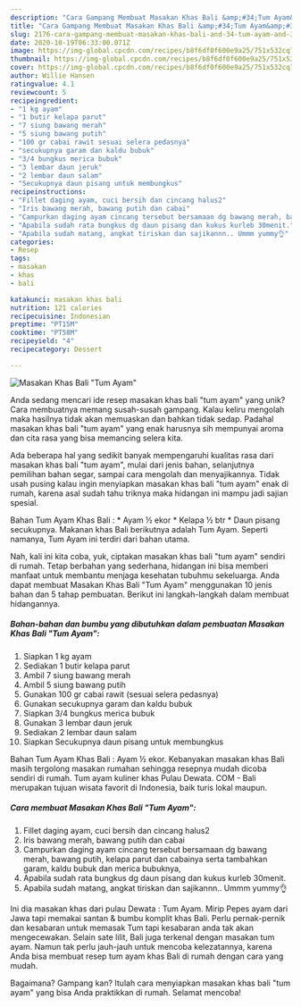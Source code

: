 ```yaml
---
description: "Cara Gampang Membuat Masakan Khas Bali &amp;#34;Tum Ayam&amp;#34; yang Enak"
title: "Cara Gampang Membuat Masakan Khas Bali &amp;#34;Tum Ayam&amp;#34; yang Enak"
slug: 2176-cara-gampang-membuat-masakan-khas-bali-and-34-tum-ayam-and-34-yang-enak
date: 2020-10-19T06:33:00.071Z
image: https://img-global.cpcdn.com/recipes/b8f6df0f600e9a25/751x532cq70/masakan-khas-bali-tum-ayam-foto-resep-utama.jpg
thumbnail: https://img-global.cpcdn.com/recipes/b8f6df0f600e9a25/751x532cq70/masakan-khas-bali-tum-ayam-foto-resep-utama.jpg
cover: https://img-global.cpcdn.com/recipes/b8f6df0f600e9a25/751x532cq70/masakan-khas-bali-tum-ayam-foto-resep-utama.jpg
author: Willie Hansen
ratingvalue: 4.1
reviewcount: 5
recipeingredient:
- "1 kg ayam"
- "1 butir kelapa parut"
- "7 siung bawang merah"
- "5 siung bawang putih"
- "100 gr cabai rawit sesuai selera pedasnya"
- "secukupnya garam dan kaldu bubuk"
- "3/4 bungkus merica bubuk"
- "3 lembar daun jeruk"
- "2 lembar daun salam"
- "Secukupnya daun pisang untuk membungkus"
recipeinstructions:
- "Fillet daging ayam, cuci bersih dan cincang halus2"
- "Iris bawang merah, bawang putih dan cabai"
- "Campurkan daging ayam cincang tersebut bersamaan dg bawang merah, bawang putih, kelapa parut dan cabainya serta tambahkan garam, kaldu bubuk dan merica bubuknya,"
- "Apabila sudah rata bungkus dg daun pisang dan kukus kurleb 30menit."
- "Apabila sudah matang, angkat tiriskan dan sajikannn.. Ummm yummy👌"
categories:
- Resep
tags:
- masakan
- khas
- bali

katakunci: masakan khas bali 
nutrition: 121 calories
recipecuisine: Indonesian
preptime: "PT15M"
cooktime: "PT58M"
recipeyield: "4"
recipecategory: Dessert

---
```



![Masakan Khas Bali &#34;Tum Ayam&#34;](https://img-global.cpcdn.com/recipes/b8f6df0f600e9a25/751x532cq70/masakan-khas-bali-tum-ayam-foto-resep-utama.jpg)

Anda sedang mencari ide resep masakan khas bali &#34;tum ayam&#34; yang unik? Cara membuatnya memang susah-susah gampang. Kalau keliru mengolah maka hasilnya tidak akan memuaskan dan bahkan tidak sedap. Padahal masakan khas bali &#34;tum ayam&#34; yang enak harusnya sih mempunyai aroma dan cita rasa yang bisa memancing selera kita.

Ada beberapa hal yang sedikit banyak mempengaruhi kualitas rasa dari masakan khas bali &#34;tum ayam&#34;, mulai dari jenis bahan, selanjutnya pemilihan bahan segar, sampai cara mengolah dan menyajikannya. Tidak usah pusing kalau ingin menyiapkan masakan khas bali &#34;tum ayam&#34; enak di rumah, karena asal sudah tahu triknya maka hidangan ini mampu jadi sajian spesial.

Bahan Tum Ayam Khas Bali : * Ayam ½ ekor * Kelapa ½ btr * Daun pisang secukupnya. Makanan khas Bali berikutnya adalah Tum Ayam. Seperti namanya, Tum Ayam ini terdiri dari bahan utama.


Nah, kali ini kita coba, yuk, ciptakan masakan khas bali &#34;tum ayam&#34; sendiri di rumah. Tetap berbahan yang sederhana, hidangan ini bisa memberi manfaat untuk membantu menjaga kesehatan tubuhmu sekeluarga. Anda dapat membuat Masakan Khas Bali &#34;Tum Ayam&#34; menggunakan 10 jenis bahan dan 5 tahap pembuatan. Berikut ini langkah-langkah dalam membuat hidangannya.

<!--inarticleads1-->

##### Bahan-bahan dan bumbu yang dibutuhkan dalam pembuatan Masakan Khas Bali &#34;Tum Ayam&#34;:

1. Siapkan 1 kg ayam
1. Sediakan 1 butir kelapa parut
1. Ambil 7 siung bawang merah
1. Ambil 5 siung bawang putih
1. Gunakan 100 gr cabai rawit (sesuai selera pedasnya)
1. Gunakan secukupnya garam dan kaldu bubuk
1. Siapkan 3/4 bungkus merica bubuk
1. Gunakan 3 lembar daun jeruk
1. Sediakan 2 lembar daun salam
1. Siapkan Secukupnya daun pisang untuk membungkus


Bahan Tum Ayam Khas Bali : Ayam ½ ekor. Kebanyakan masakan khas Bali masih tergolong masakan rumahan sehingga resepnya mudah dicoba sendiri di rumah. Tum ayam kuliner khas Pulau Dewata. COM - Bali merupakan tujuan wisata favorit di Indonesia, baik turis lokal maupun. 

<!--inarticleads2-->

##### Cara membuat Masakan Khas Bali &#34;Tum Ayam&#34;:

1. Fillet daging ayam, cuci bersih dan cincang halus2
1. Iris bawang merah, bawang putih dan cabai
1. Campurkan daging ayam cincang tersebut bersamaan dg bawang merah, bawang putih, kelapa parut dan cabainya serta tambahkan garam, kaldu bubuk dan merica bubuknya,
1. Apabila sudah rata bungkus dg daun pisang dan kukus kurleb 30menit.
1. Apabila sudah matang, angkat tiriskan dan sajikannn.. Ummm yummy👌


Ini dia masakan khas dari pulau Dewata : Tum Ayam. Mirip Pepes ayam dari Jawa tapi memakai santan &amp; bumbu komplit khas Bali. Perlu pernak-pernik dan kesabaran untuk memasak Tum tapi kesabaran anda tak akan mengecewakan. Selain sate lilit, Bali juga terkenal dengan masakan tum ayam. Namun tak perlu jauh-jauh untuk mencoba kelezatannya, karena Anda bisa membuat resep tum ayam khas Bali di rumah dengan cara yang mudah. 

Bagaimana? Gampang kan? Itulah cara menyiapkan masakan khas bali &#34;tum ayam&#34; yang bisa Anda praktikkan di rumah. Selamat mencoba!
